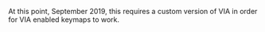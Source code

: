 At this point, September 2019, this requires a custom version of VIA in order for VIA enabled keymaps to work. 